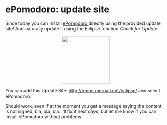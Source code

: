 # ePomodoro: update site

Since today you can install <a href="http://code.google.com/p/e-pomodoro/">ePomodoro </a>directly using the provided update site! And naturally update it using the Eclipse function <em>Check for Update</em>.
<p style="text-align: center;"><a title="ePomodoro Update Site" href="https://res.cloudinary.com/blog-mornati-net/image/upload/v1391641361/ePomodoro7_xvrnat.png" target="_blank"><img class="aligncenter size-thumbnail wp-image-404" title="ePomodoro7" src="https://res.cloudinary.com/blog-mornati-net/image/upload/c_crop,h_685,w_685,x_23,y_0/h_150,w_150/v1391641361/ePomodoro7_xvrnat.png" alt="" width="150" height="150" /></a></p>
You can add this Update Site: <a href="http://repos.mornati.net/eclipse/">http://repos.mornati.net/eclipse/</a> and select ePomodoro.

Should work, even if at the moment you get a message saying the content is not signed, bla, bla, bla. I'll fix it next days, but let me know if you can install ePomodoro without problems.